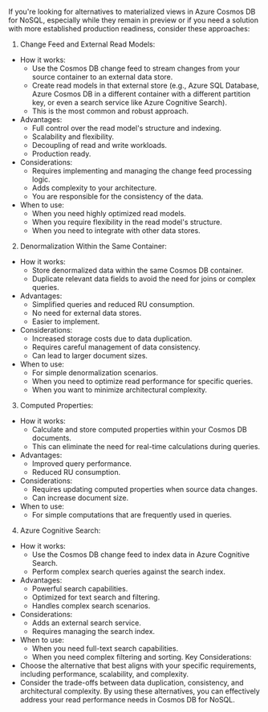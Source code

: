 If you're looking for alternatives to materialized views in Azure Cosmos DB for NoSQL, especially while they remain in preview or if you need a solution with more established production readiness, consider these approaches:
1. Change Feed and External Read Models:
 * How it works:
   * Use the Cosmos DB change feed to stream changes from your source container to an external data store.
   * Create read models in that external store (e.g., Azure SQL Database, Azure Cosmos DB in a different container with a different partition key, or even a search service like Azure Cognitive Search).
   * This is the most common and robust approach.
 * Advantages:
   * Full control over the read model's structure and indexing.
   * Scalability and flexibility.
   * Decoupling of read and write workloads.
   * Production ready.
 * Considerations:
   * Requires implementing and managing the change feed processing logic.
   * Adds complexity to your architecture.
   * You are responsible for the consistency of the data.
 * When to use:
   * When you need highly optimized read models.
   * When you require flexibility in the read model's structure.
   * When you need to integrate with other data stores.
2. Denormalization Within the Same Container:
 * How it works:
   * Store denormalized data within the same Cosmos DB container.
   * Duplicate relevant data fields to avoid the need for joins or complex queries.
 * Advantages:
   * Simplified queries and reduced RU consumption.
   * No need for external data stores.
   * Easier to implement.
 * Considerations:
   * Increased storage costs due to data duplication.
   * Requires careful management of data consistency.
   * Can lead to larger document sizes.
 * When to use:
   * For simple denormalization scenarios.
   * When you need to optimize read performance for specific queries.
   * When you want to minimize architectural complexity.
3. Computed Properties:
 * How it works:
   * Calculate and store computed properties within your Cosmos DB documents.
   * This can eliminate the need for real-time calculations during queries.
 * Advantages:
   * Improved query performance.
   * Reduced RU consumption.
 * Considerations:
   * Requires updating computed properties when source data changes.
   * Can increase document size.
 * When to use:
   * For simple computations that are frequently used in queries.
4. Azure Cognitive Search:
 * How it works:
   * Use the Cosmos DB change feed to index data in Azure Cognitive Search.
   * Perform complex search queries against the search index.
 * Advantages:
   * Powerful search capabilities.
   * Optimized for text search and filtering.
   * Handles complex search scenarios.
 * Considerations:
   * Adds an external search service.
   * Requires managing the search index.
 * When to use:
   * When you need full-text search capabilities.
   * When you need complex filtering and sorting.
Key Considerations:
 * Choose the alternative that best aligns with your specific requirements, including performance, scalability, and complexity.
 * Consider the trade-offs between data duplication, consistency, and architectural complexity.
By using these alternatives, you can effectively address your read performance needs in Cosmos DB for NoSQL.
